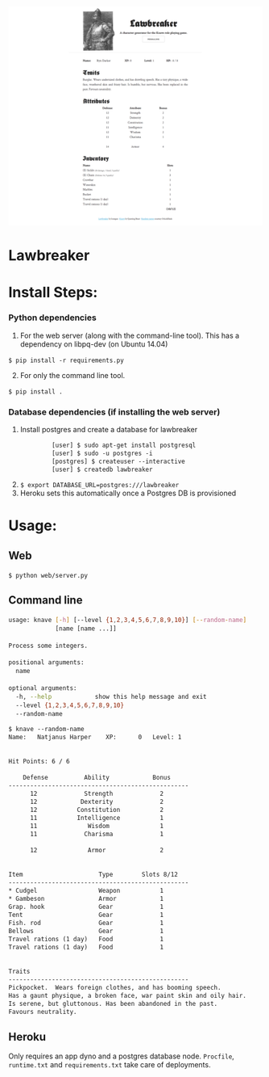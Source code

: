 ![Lawbreaker](https://raw.githubusercontent.com/hrangan/lawbreaker/master/screenshot.png)

# Lawbreaker


Install Steps:
===

### Python dependencies
1. For the web server (along with the command-line tool). This has a dependency on libpq-dev (on Ubuntu 14.04)

`$ pip install -r requirements.py`

2. For only the command line tool.

`$ pip install .`

### Database dependencies (if installing the web server)
1. Install postgres and create a database for lawbreaker
```
            [user] $ sudo apt-get install postgresql
            [user] $ sudo -u postgres -i
            [postgres] $ createuser --interactive
            [user] $ createdb lawbreaker
```

2. `$ export DATABASE_URL=postgres:///lawbreaker`
3. Heroku sets this automatically once a Postgres DB is provisioned


Usage:
===

Web
---
`$ python web/server.py`

Command line
---
```bash
usage: knave [-h] [--level {1,2,3,4,5,6,7,8,9,10}] [--random-name]
             [name [name ...]]

Process some integers.

positional arguments:
  name

optional arguments:
  -h, --help            show this help message and exit
  --level {1,2,3,4,5,6,7,8,9,10}
  --random-name
```
```
$ knave --random-name
Name:   Natjanus Harper    XP:      0   Level: 1


Hit Points: 6 / 6

    Defense          Ability            Bonus
--------------------------------------------------
      12             Strength             2
      12            Dexterity             2
      12           Constitution           2
      11           Intelligence           1
      11              Wisdom              1
      11             Charisma             1

      12              Armor               2


Item                     Type        Slots 8/12
--------------------------------------------------
* Cudgel                 Weapon           1
* Gambeson               Armor            1
Grap. hook               Gear             1
Tent                     Gear             1
Fish. rod                Gear             1
Bellows                  Gear             1
Travel rations (1 day)   Food             1
Travel rations (1 day)   Food             1


Traits
--------------------------------------------------
Pickpocket.  Wears foreign clothes, and has booming speech.
Has a gaunt physique, a broken face, war paint skin and oily hair.
Is serene, but gluttonous. Has been abandoned in the past.
Favours neutrality.
```


Heroku
---
Only requires an app dyno and a postgres database node. `Procfile`, `runtime.txt` and `requirements.txt` take care of deployments.
